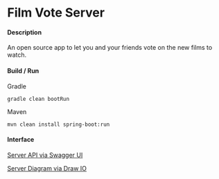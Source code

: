 # Film Vote Server

#### Description

An open source app to let you and your friends vote on the new films to watch.

#### Build / Run

Gradle

```
gradle clean bootRun
```

Maven

```
mvn clean install spring-boot:run
```

#### Interface

[Server API via Swagger UI](http://localhost:8080/swagger-ui.html)

[Server Diagram via Draw IO]()
